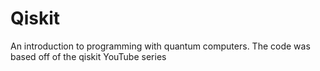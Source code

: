 # Qiskit
An introduction to programming with quantum computers. The code was based off of the qiskit YouTube series
